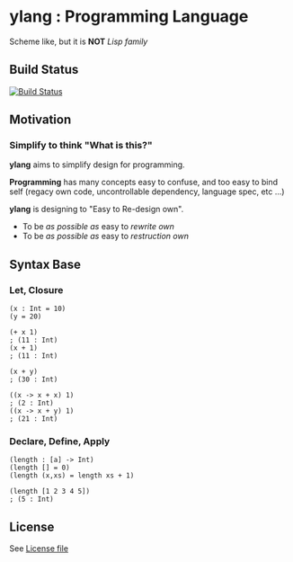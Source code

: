 # ylang : Programming Language
Scheme like, but it is **NOT** _Lisp family_

## Build Status
[![Build Status](https://travis-ci.org/VoQn/ylang.svg?branch=master)](https://travis-ci.org/VoQn/ylang)

## Motivation
### Simplify to think "What is this?"

**ylang** aims to simplify design for programming.

**Programming** has many concepts easy to confuse, and too easy to bind self (regacy own code, uncontrollable dependency, language spec, etc ...)

**ylang** is designing to "Easy to Re-design own".
- To be _as possible as_ easy to _rewrite own_
- To be _as possible as_ easy to _restruction own_

## Syntax Base

### Let, Closure
```
(x : Int = 10)
(y = 20)

(+ x 1)
; (11 : Int)
(x + 1)
; (11 : Int)

(x + y)
; (30 : Int)

((x -> x + x) 1)
; (2 : Int)
((x -> x + y) 1)
; (21 : Int)
```

### Declare, Define, Apply
```
(length : [a] -> Int)
(length [] = 0)
(length (x,xs) = length xs + 1)

(length [1 2 3 4 5])
; (5 : Int)
```

## License
See [License file]( https://github.com/VoQn/ylang/blob/master/LICENSE)
